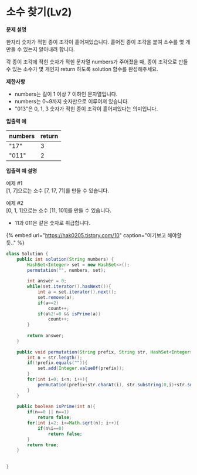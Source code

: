 # 소수 찾기\(Lv2\)



**문제 설명**

한자리 숫자가 적힌 종이 조각이 흩어져있습니다. 흩어진 종이 조각을 붙여 소수를 몇 개 만들 수 있는지 알아내려 합니다.

각 종이 조각에 적힌 숫자가 적힌 문자열 numbers가 주어졌을 때, 종이 조각으로 만들 수 있는 소수가 몇 개인지 return 하도록 solution 함수를 완성해주세요.

**제한사항**

* numbers는 길이 1 이상 7 이하인 문자열입니다.
* numbers는 0~9까지 숫자만으로 이루어져 있습니다.
* "013"은 0, 1, 3 숫자가 적힌 종이 조각이 흩어져있다는 의미입니다.

**입출력 예**

| numbers | return |
| :--- | :--- |
| "17" | 3 |
| "011" | 2 |

**입출력 예 설명**

예제 \#1  
\[1, 7\]으로는 소수 \[7, 17, 71\]를 만들 수 있습니다.

예제 \#2  
\[0, 1, 1\]으로는 소수 \[11, 101\]를 만들 수 있습니다.

* 11과 011은 같은 숫자로 취급합니다.



{% embed url="https://hak0205.tistory.com/10" caption="여기보고 해야할듯.." %}

```java
class Solution {
    public int solution(String numbers) {
        HashSet<Integer> set = new HashSet<>();
        permutation("", numbers, set);
        
        int answer = 0;
        while(set.iterator().hasNext()){
            int a = set.iterator().next();
            set.remove(a);
            if(a==2) 
                count++;
            if(a%2!=0 && isPrime(a))
                count++;
        }
        
        return answer;
    }
    
    public void permutation(String prefix, String str, HashSet<Integer> set){
        int n = str.length();
        if(!prefix.equals("")){
            set.add(Integer.valueOf(prefix));
        }
        for(int i=0; i<n; i++){
            permutation(prefix+str.charAt(i), str.substring(0,i)+str.substring(i+1,n), set);
        }
    }
    
    public boolean isPrime(int n){
        if(n==0 || n==1)
            return false;
        for(int i=2; i<=Math.sqrt(n); i++){
            if(n%i==0)
                return false;
        }
        return true;
    }
    
    
}
```

